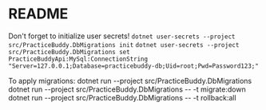 # README

Don't forget to initialize user secrets!
`dotnet user-secrets --project src/PracticeBuddy.DbMigrations init`
`dotnet user-secrets --project src/PracticeBuddy.DbMigrations set PracticeBuddyApi:MySql:ConnectionString "Server=127.0.0.1;Database=practicebuddy-db;Uid=root;Pwd=Password123;"`

To apply migrations:
dotnet run --project src/PracticeBuddy.DbMigrations
dotnet run --project src/PracticeBuddy.DbMigrations -- -t migrate:down
dotnet run --project src/PracticeBuddy.DbMigrations -- -t rollback:all